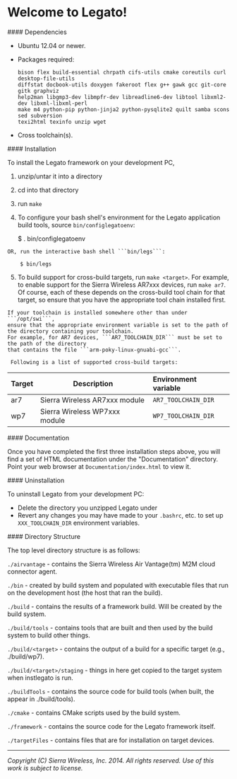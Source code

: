 Welcome to Legato!
==================

#### Dependencies

  - Ubuntu 12.04 or newer.
  - Packages required:

        bison flex build-essential chrpath cifs-utils cmake coreutils curl desktop-file-utils
        diffstat docbook-utils doxygen fakeroot flex g++ gawk gcc git-core gitk graphviz
        help2man libgmp3-dev libmpfr-dev libreadline6-dev libtool libxml2-dev libxml-libxml-perl
        make m4 python-pip python-jinja2 python-pysqlite2 quilt samba scons sed subversion
        texi2html texinfo unzip wget

  - Cross toolchain(s).

#### Installation

 To install the Legato framework on your development PC,

  1. unzip/untar it into a directory

  2. cd into that directory

  3. run ```make```

  4. To configure your bash shell's environment for the Legato application build tools,
     source ```bin/configlegatoenv```:

        $ . bin/configlegatoenv

    OR, run the interactive bash shell ```bin/legs```:

        $ bin/legs

  5. To build support for cross-build targets, run ```make <target>```.
    For example, to enable support for the Sierra Wireless AR7xxx devices, run ```make ar7```.
    Of course, each of these depends on the cross-build tool chain for that target,
    so ensure that you have the appropriate tool chain installed first.

    If your toolchain is installed somewhere other than under ```/opt/swi```,
    ensure that the appropriate environment variable is set to the path of
    the directory containing your toolchain.
    For example, for AR7 devices, ```AR7_TOOLCHAIN_DIR``` must be set to the path of the directory
    that contains the file ```arm-poky-linux-gnuabi-gcc```.

     Following is a list of supported cross-build targets:

Target |  Description                    | Environment variable
:------|---------------------------------|:-----------------------
   ar7 | Sierra Wireless AR7xxx module   | ```AR7_TOOLCHAIN_DIR```
   wp7 | Sierra Wireless WP7xxx module   | ```WP7_TOOLCHAIN_DIR```

#### Documentation

 Once you have completed the first three installation steps above, you will find a set of
 HTML documentation under the "Documentation" directory.  Point your web browser at
 ```Documentation/index.html``` to view it.

#### Uninstallation

 To uninstall Legato from your development PC:

  - Delete the directory you unzipped Legato under
  - Revert any changes you may have made to your ```.bashrc```, etc. to set up ```XXX_TOOLCHAIN_DIR```
    environment variables.


#### Directory Structure

 The top level directory structure is as follows:

   ```./airvantage``` - contains the Sierra Wireless Air Vantage(tm) M2M cloud connector agent.

   ```./bin``` - created by build system and populated with executable files that run on the development
           host (the host that ran the build).

   ```./build``` - contains the results of a framework build.  Will be created by the build system.

   ```./build/tools``` - contains tools that are built and then used by the build system to build
                   other things.

   ```./build/<target>``` - contains the output of a build for a specific target (e.g., ./build/wp7).

   ```./build/<target>/staging``` - things in here get copied to the target system when instlegato
                              is run.

   ```./buildTools``` - contains the source code for build tools (when built, the appear in
                  ./build/tools).

   ```./cmake``` - contains CMake scripts used by the build system.

   ```./framework``` - contains the source code for the Legato framework itself.

   ```./targetFiles``` - contains files that are for installation on target devices.

* * *
_Copyright (C) Sierra Wireless, Inc. 2014. All rights reserved. Use of this work is subject to license._
